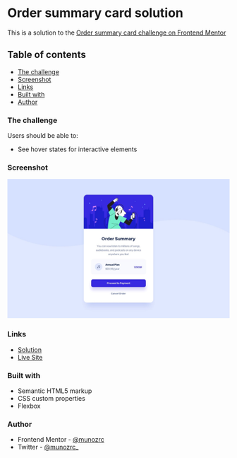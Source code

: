 # Order summary card solution

This is a solution to the [Order summary card challenge on Frontend Mentor](https://www.frontendmentor.io/challenges/order-summary-component-QlPmajDUj)

## Table of contents

- [The challenge](#the-challenge)
- [Screenshot](#screenshot)
- [Links](#links)
- [Built with](#built-with)
- [Author](#author)

### The challenge

Users should be able to:

- See hover states for interactive elements

### Screenshot

![](./design/desktop-design.jpg)

### Links

- [Solution](https://www.frontendmentor.io/challenges/order-summary-component-QlPmajDUj/hub/order-summary-card-with-css-and-html-B3cuBI1SY)
- [Live Site](https://munozrc.github.io/fm-challenges/order-summary-component/)

### Built with

- Semantic HTML5 markup
- CSS custom properties
- Flexbox

### Author

- Frontend Mentor - [@munozrc](https://www.frontendmentor.io/profile/munozrc)
- Twitter - [@munozrc_](https://www.twitter.com/munozrc_)
